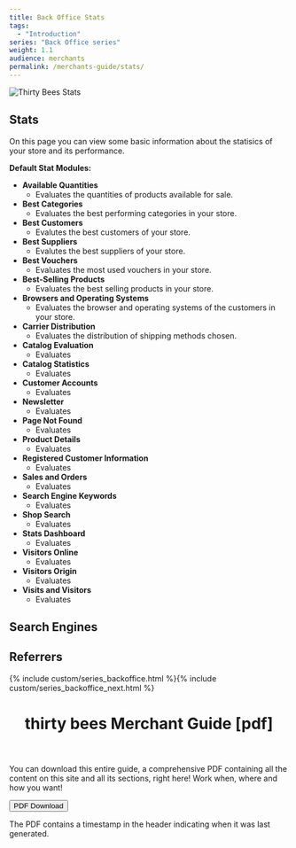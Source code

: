 ```yaml
---
title: Back Office Stats
tags:
  - "Introduction"
series: "Back Office series"
weight: 1.1
audience: merchants
permalink: /merchants-guide/stats/
---
```


![Thirty Bees Stats]({{baseurl}}/thirtybees/images/merchants-guide/stats.jpg  "Thirty Bees Stats")

## Stats

On this page you can view some basic information about the statisics of your store and its performance.

**Default Stat Modules:**

- **Available Quantities**
   - Evaluates the quantities of products available for sale.
- **Best Categories**
   - Evaluates the best performing categories in your store.
- **Best Customers**
   - Evalutes the best customers of your store.
- **Best Suppliers**
   - Evalutes the best suppliers of your store.
- **Best Vouchers**
   - Evaluates the most used vouchers in your store.
- **Best-Selling Products**
   - Evaluates the best selling products in your store.
- **Browsers and Operating Systems**
   - Evaluates the browser and operating systems of the customers in your store.
- **Carrier Distribution**
   - Evaluates the distribution of shipping methods chosen.
- **Catalog Evaluation**
   - Evaluates 
- **Catalog Statistics**
   - Evaluates 
- **Customer Accounts**
   - Evaluates
- **Newsletter**
   - Evaluates
- **Page Not Found**
   - Evaluates
- **Product Details**
   - Evaluates
- **Registered Customer Information**
   - Evaluates
- **Sales and Orders**
   - Evaluates
- **Search Engine Keywords**
   - Evaluates
- **Shop Search**
   - Evaluates
- **Stats Dashboard**
   - Evaluates
- **Visitors Online**
   - Evaluates
- **Visitors Origin**
   - Evaluates
- **Visits and Visitors**
   - Evaluates

## Search Engines

## Referrers

{% include custom/series_backoffice.html %}{% include custom/series_backoffice_next.html %}

<header class="panel panel-default>
<div class="panel-heading>
<h1 class="panel-title">
thirty bees Merchant Guide [pdf]
</h2>
</header>
</div>
<div class="panel-body">
You can download this entire guide, a comprehensive PDF containing all the content on this site and all its sections, right here!  Work when, where and how you want!

<a rel="help bookmark" target="_blank" class="noCrossRef" href="{{base}}/thirtybees/pdf/thirtybees_devdocs.pdf"><button type="button" class="btn btn-default" class="pull-right" aria-label="Left Align"><span class="glyphicon glyphicon-download-alt" aria-hidden="true"></span> PDF Download</button></a>
</div>
<footer class="panel-footer">
The PDF contains a timestamp in the header indicating when it was last generated.
</footer>